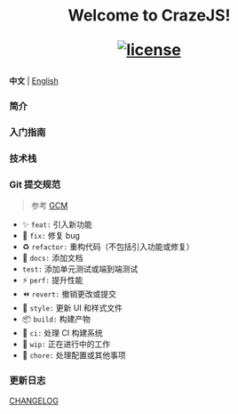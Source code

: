 <h1 align="center">
Welcome to CrazeJS!
<div>

[![license](https://img.shields.io/github/license/crazejs/crazejs.svg)](LICENSE)

</div>
</h1>


**中文** | [English](./README.md)


### 简介



### 入门指南



### 技术栈



### Git 提交规范

> 参考 [GCM](https://www.yuque.com/arvinxx-fe/workflow/gcm-v2)

- :sparkles: `feat:` 引入新功能
- :bug: `fix:` 修复 bug
- :recycle: `refactor:` 重构代码（不包括引入功能或修复）
- :memo: `docs:` 添加文档
- `test:` 添加单元测试或端到端测试
- :zap: `perf:` 提升性能
- :rewind: `revert:` 撤销更改或提交
- :lipstick: `style:` 更新 UI 和样式文件
- :package: `build:` 构建产物
- :construction_worker: `ci:` 处理 CI 构建系统
- :construction: `wip:` 正在进行中的工作
- :wrench: `chore:` 处理配置或其他事项


### 更新日志

[CHANGELOG](./CHANGELOG.md)
